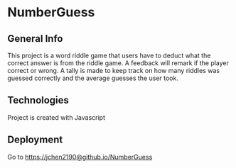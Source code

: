 # NumberGuess

## General Info
This project is a word riddle game that users have to deduct what the correct answer is from the riddle game. A feedback will remark if the player correct or wrong. A tally is made to keep track on how many riddles was guessed correctly and the average guesses the user took.

## Technologies
Project is created with Javascript

## Deployment
Go to [https://jchen2190@github.io/NumberGuess](https://jchen2190.github.io/NumberGuess/)
